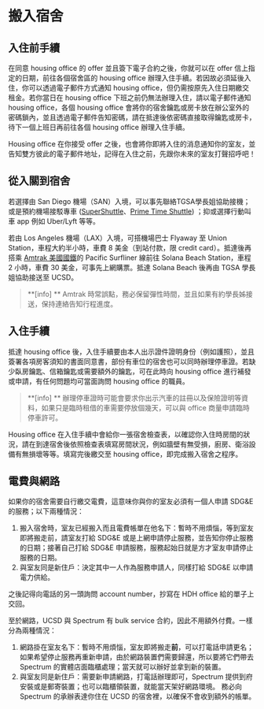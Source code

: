 # 搬入宿舍
## 入住前手續
在同意 housing office 的 offer 並且簽下電子合約之後，你就可以在 offer 信上指定的日期，前往各個宿舍區的 housing office 辦理入住手續。若因故必須延後入住，你可以透過電子郵件方式通知 housing office，但仍需按原先入住日期繳交租金。若你當日在 housing office 下班之前仍無法辦理入住，請以電子郵件通知 housing office，各個 housing office 會將你的宿舍鑰匙或房卡放在辦公室外的密碼鎖內，並且透過電子郵件告知密碼，請在抵達後依密碼直接取得鑰匙或房卡，待下一個上班日再前往各個 housing office 辦理入住手續。

Housing office 在你接受 offer 之後，也會將你即將入住的消息通知你的室友，並告知雙方彼此的電子郵件地址，記得在入住之前，先跟你未來的室友打聲招呼吧！

## 從入關到宿舍
若選擇由 San Diego 機場（SAN）入境，可以事先聯絡TGSA學長姐協助接機；或是預約機場接駁專車 ([SuperShuttle](https://www.supershuttle.com/)、[Prime Time Shuttle](http://www.primetimeshuttle.com/)) ；抑或選擇行動叫車 app 例如 Uber/Lyft 等等。

若由 Los Angeles 機場（LAX）入境，可搭機場巴士 Flyaway 至 Union Station，車程大約半小時，車費 8 美金（到站付款，限 credit card）。抵達後再搭乘 [Amtrak 美國國鐵](http://www.amtrak.com)的 Pacific Surfliner 線前往 Solana Beach Station，車程 2 小時，車費 30 美金，可事先上網購票。抵達 Solana Beach 後再由 TGSA 學長姐協助接送至 UCSD。
> **[info] **
> Amtrak 時常誤點，務必保留彈性時間，並且如果有約學長姊接送，保持連絡告知行程進度。

## 入住手續
抵達 housing office 後，入住手續要由本人出示證件證明身份（例如護照），並且簽署各項房客須知的書面同意書，部份有車位的宿舍也可以同時辦理停車證。若缺少臥房鑰匙、信箱鑰匙或需要額外的鑰匙，可在此時向 housing office 進行補發或申請，有任何問題均可當面詢問 housing office 的職員。
> **[info] **
> 辦理停車證時可能會要求你出示汽車的註冊以及保險證明等資料，如果只是臨時租借的車需要停放個幾天，可以與 office 商量申請臨時停車許可。

Housing office 在入住手續中會給你一張宿舍檢查表，以確認你入住時房間的狀況，請在到達宿舍後依照檢查表填寫房間狀況，例如牆壁有無受損，廚房、衛浴設備有無損壞等等。填寫完後繳交至 housing office，即完成搬入宿舍之程序。

## 電費與網路
如果你的宿舍需要自行繳交電費，這意味你與你的室友必須有一個人申請 SDG&E 的服務；以下兩種情況：
1. 搬入宿舍時，室友已經搬入而且電費帳單在他名下：暫時不用煩惱，等到室友即將搬走前，請室友打給 SDG&E 或是上網申請停止服務，並告知你停止服務的日期；接著自己打給 SDG&E 申請服務，服務起始日就是方才室友申請停止服務的日期。
2. 與室友同是新住戶：決定其中一人作為服務申請人，同樣打給 SDG&E 以申請電力供給。

之後記得向電話的另一頭詢問 account number，抄寫在 HDH office 給的單子上交回。

至於網路，UCSD 與 Spectrum 有 bulk service 合約，因此不用額外付費。一樣分為兩種情況：
1. 網路掛在室友名下：暫時不用煩惱，室友即將搬走**前**，可以打電話申請更名；如果希望停止服務再重新申請，由於網路裝置們需要歸還，所以要將它們帶去 Spectrum 的實體店面臨櫃處理；當天就可以辦好並拿到新的裝置。
2. 與室友同是新住戶：需要新申請網路，打電話辦理即可，Spectrum 提供到府安裝或是郵寄裝置；也可以臨櫃領裝置，就能當天架好網路環境。
務必向 Spectrum 的承辦表達你住在 UCSD 的宿舍裡，以確保不會收到額外的帳單。
